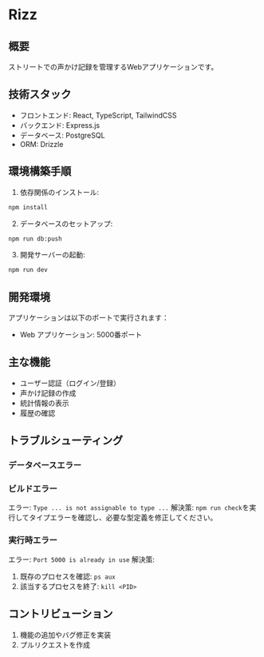 
# Rizz

## 概要
ストリートでの声かけ記録を管理するWebアプリケーションです。

## 技術スタック
- フロントエンド: React, TypeScript, TailwindCSS
- バックエンド: Express.js
- データベース: PostgreSQL
- ORM: Drizzle

## 環境構築手順
1. 依存関係のインストール:
```bash
npm install
```

2. データベースのセットアップ:
```bash
npm run db:push
```

3. 開発サーバーの起動:
```bash
npm run dev
```

## 開発環境

アプリケーションは以下のポートで実行されます：
- Web アプリケーション: 5000番ポート

## 主な機能
- ユーザー認証（ログイン/登録）
- 声かけ記録の作成
- 統計情報の表示
- 履歴の確認

## トラブルシューティング

### データベースエラー

### ビルドエラー
エラー: `Type ... is not assignable to type ...`
解決策: `npm run check`を実行してタイプエラーを確認し、必要な型定義を修正してください。

### 実行時エラー
エラー: `Port 5000 is already in use`
解決策: 
1. 既存のプロセスを確認: `ps aux`
2. 該当するプロセスを終了: `kill <PID>`

## コントリビューション
1. 機能の追加やバグ修正を実装
2. プルリクエストを作成